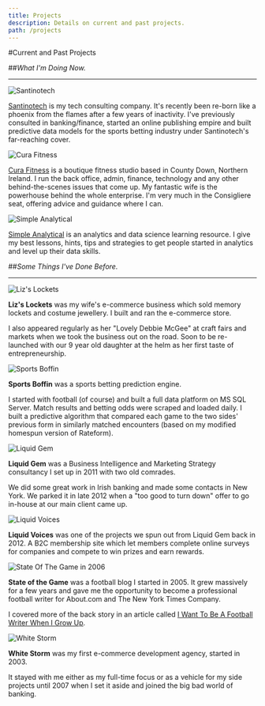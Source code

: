 ```yaml
---
title: Projects
description: Details on current and past projects.
path: /projects
---
```

#Current and Past Projects

##*What I'm Doing Now.*

<hr />

![Santinotech](/san-logo.png)

[Santinotech](https://santinotech.com) is my tech consulting company. It's recently been re-born like a phoenix from the flames after a few years of inactivity. I've previously consulted in banking/finance, started an online publishing empire and built predictive data models for the sports betting industry under Santinotech's far-reaching cover.

![Cura Fitness](/CuraFitnessLogo.jpg)

[Cura Fitness](https://curafitness.com) is a boutique fitness studio based in County Down, Northern Ireland. I run the back office, admin, finance, technology and any other behind-the-scenes issues that come up. My fantastic wife is the powerhouse behind the whole enterprise. I'm very much in the Consigliere seat, offering advice and guidance where I can.

![Simple Analytical](/sa-logo.png)

[Simple Analytical](https://simpleanalytical.com) is an analytics and data science learning resource. I give my best lessons, hints, tips and strategies to get people started in analytics and level up their data skills.

##*Some Things I've Done Before.*

<hr />

![Liz's Lockets](/lizslockets-300x199.jpg)

<strong>Liz's Lockets</strong> was my wife's e-commerce business which sold memory lockets and costume jewellery. I built and ran the e-commerce store.

I also appeared regularly as her "Lovely Debbie McGee" at craft fairs and markets when we took the business out on the road. Soon to be re-launched with our 9 year old daughter at the helm as her first taste of entrepreneurship.

![Sports Boffin](/sportsboffin-300x199.jpg)

<strong>Sports Boffin</strong> was a sports betting prediction engine.

I started with football (of course) and built a full data platform on MS SQL Server. Match results and betting odds were scraped and loaded daily. I built a predictive algorithm that compared each game to the two sides' previous form in similarly matched encounters (based on my modified homespun version of Rateform).

![Liquid Gem](/liquidgem_logo-300x68.jpg)

<strong>Liquid Gem</strong> was a Business Intelligence and Marketing Strategy consultancy I set up in 2011 with two old comrades.

We did some great work in Irish banking and made some contacts in New York. We parked it in late 2012 when a "too good to turn down" offer to go in-house at our main client came up.

![Liquid Voices](/liquidvoices.png)

<strong>Liquid Voices</strong> was one of the projects we spun out from Liquid Gem back in 2012. A B2C membership site which let members complete online surveys for companies and compete to win prizes and earn rewards.

![State Of The Game in 2006](/sotg2006-300x240.jpg)

<strong>State of the Game</strong> was a football blog I started in 2005. It grew massively for a few years and gave me the opportunity to become a professional football writer for About.com and The New York Times Company.

I covered more of the back story in an article called <a href="https://alanhylands.com/i-want-to-be-a-football-writer-when-i-grow-up/">I Want To Be A Football Writer When I Grow Up</a>.

![White Storm](/whitestorm_2-300x245.jpg)

<strong>White Storm</strong> was my first e-commerce development agency, started in 2003.

It stayed with me either as my full-time focus or as a vehicle for my side projects until 2007 when I set it aside and joined the big bad world of banking.